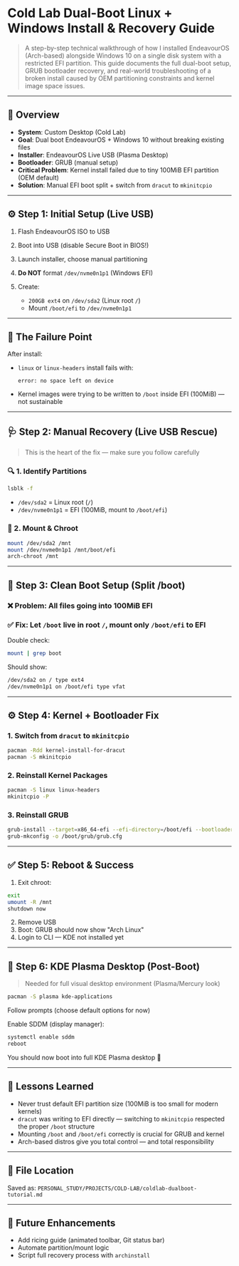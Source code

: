 # Cold Lab Dual-Boot Linux + Windows Install & Recovery Guide

> A step-by-step technical walkthrough of how I installed EndeavourOS (Arch-based) alongside Windows 10 on a single disk system with a restricted EFI partition. This guide documents the full dual-boot setup, GRUB bootloader recovery, and real-world troubleshooting of a broken install caused by OEM partitioning constraints and kernel image space issues.

---

## 🧠 Overview

* **System**: Custom Desktop (Cold Lab)
* **Goal**: Dual boot EndeavourOS + Windows 10 without breaking existing files
* **Installer**: EndeavourOS Live USB (Plasma Desktop)
* **Bootloader**: GRUB (manual setup)
* **Critical Problem**: Kernel install failed due to tiny 100MiB EFI partition (OEM default)
* **Solution**: Manual EFI boot split + switch from `dracut` to `mkinitcpio`

---

## ⚙️ Step 1: Initial Setup (Live USB)

1. Flash EndeavourOS ISO to USB
2. Boot into USB (disable Secure Boot in BIOS!)
3. Launch installer, choose manual partitioning
4. **Do NOT** format `/dev/nvme0n1p1` (Windows EFI)
5. Create:

   * `200GB ext4` on `/dev/sda2` (Linux root `/`)
   * Mount `/boot/efi` to `/dev/nvme0n1p1`

---

## 🧨 The Failure Point

After install:

* `linux` or `linux-headers` install fails with:

  ```
  error: no space left on device
  ```
* Kernel images were trying to be written to `/boot` inside EFI (100MiB) — not sustainable

---

## 🩺 Step 2: Manual Recovery (Live USB Rescue)

> This is the heart of the fix — make sure you follow carefully

### 🔍 1. Identify Partitions

```bash
lsblk -f
```

* `/dev/sda2` = Linux root (`/`)
* `/dev/nvme0n1p1` = EFI (100MiB, mount to `/boot/efi`)

### 🔧 2. Mount & Chroot

```bash
mount /dev/sda2 /mnt
mount /dev/nvme0n1p1 /mnt/boot/efi
arch-chroot /mnt
```

---

## 🧼 Step 3: Clean Boot Setup (Split /boot)

### ❌ Problem: All files going into 100MiB EFI

### ✅ Fix: Let `/boot` live in root `/`, mount only `/boot/efi` to EFI

Double check:

```bash
mount | grep boot
```

Should show:

```bash
/dev/sda2 on / type ext4
/dev/nvme0n1p1 on /boot/efi type vfat
```

---

## ⚙️ Step 4: Kernel + Bootloader Fix

### 1. Switch from `dracut` to `mkinitcpio`

```bash
pacman -Rdd kernel-install-for-dracut
pacman -S mkinitcpio
```

### 2. Reinstall Kernel Packages

```bash
pacman -S linux linux-headers
mkinitcpio -P
```

### 3. Reinstall GRUB

```bash
grub-install --target=x86_64-efi --efi-directory=/boot/efi --bootloader-id=GRUB
grub-mkconfig -o /boot/grub/grub.cfg
```

---

## ✅ Step 5: Reboot & Success

1. Exit chroot:

```bash
exit
umount -R /mnt
shutdown now
```

2. Remove USB
3. Boot: GRUB should now show "Arch Linux"
4. Login to CLI — KDE not installed yet

---

## 🎨 Step 6: KDE Plasma Desktop (Post-Boot)

> Needed for full visual desktop environment (Plasma/Mercury look)

```bash
pacman -S plasma kde-applications
```

Follow prompts (choose default options for now)

Enable SDDM (display manager):

```bash
systemctl enable sddm
reboot
```

You should now boot into full KDE Plasma desktop 🎉

---

## 🧠 Lessons Learned

* Never trust default EFI partition size (100MiB is too small for modern kernels)
* `dracut` was writing to EFI directly — switching to `mkinitcpio` respected the proper `/boot` structure
* Mounting `/boot` and `/boot/efi` correctly is crucial for GRUB and kernel
* Arch-based distros give you total control — and total responsibility

---

## 📂 File Location

Saved as: `PERSONAL_STUDY/PROJECTS/COLD-LAB/coldlab-dualboot-tutorial.md`

---

## 🧩 Future Enhancements

* Add ricing guide (animated toolbar, Git status bar)
* Automate partition/mount logic
* Script full recovery process with `archinstall`

